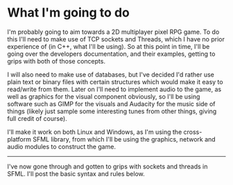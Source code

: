 # What I'm going to do
I'm probably going to aim towards a 2D multiplayer pixel RPG game.
To do this I'll need to make use of TCP sockets and Threads, which I have no prior experience of (in C++, what I'll be using).
So at this point in time, I'll be going over the developers documentation, and their examples, getting to grips with both of those concepts.

I will also need to make use of databases, but I've decided I'd rather use plain text or binary files with certain structures which would make it easy to read/write from them.
Later on I'll need to implement audio to the game, as well as graphics for the visual component obviously, so I'll be using software such as GIMP for the visuals and Audacity for the music side of things (likely just sample some interesting tunes from other things, giving full credit of course).

I'll make it work on both Linux and Windows, as I'm using the cross-platform SFML library, from which I'll be using the graphics, network and audio modules to construct the game.

-------------------------------------
I've now gone through and gotten to grips with sockets and threads in SFML.
I'll post the basic syntax and rules below.

```
